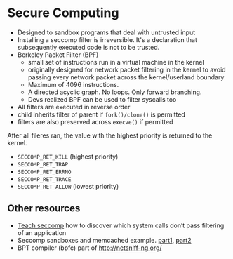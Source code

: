 Secure Computing
================

* Designed to sandbox programs that deal with untrusted input
* Installing a seccomp filter is irreversible. It's a declaration that
  subsequently executed code is not to be trusted.
* Berkeley Packet Filter (BPF)
  * small set of instructions run in a virtual machine in the kernel
  * originally designed for network packet filtering in the kernel to
    avoid passing every network packet across the kernel/userland
    boundary
  * Maximum of 4096 instructions.
  * A directed acyclic graph. No loops. Only forward branching.
  * Devs realized BPF can be used to filter syscalls too
* All filters are executed in reverse order
* child inherits filter of parent if `fork()/clone()` is permitted
* filters are also preserved across `execve()` if permitted

After all fileres ran, the value with the highest priority is returned
to the kernel.

* `SECCOMP_RET_KILL` (highest priority)
* `SECCOMP_RET_TRAP`
* `SECCOMP_RET_ERRNO`
* `SECCOMP_RET_TRACE`
* `SECCOMP_RET_ALLOW` (lowest priority)

Other resources
---------------

* [Teach seccomp][ts] how to discover which system calls don’t pass
  filtering of an application
* Seccomp sandboxes and memcached example. [part1][p1], [part2][p2]
* BPT compiler (bpfc) part of <http://netsniff-ng.org/>

[ts]: http://outflux.net/teach-seccomp/
[p1]: blog.viraptor.info/post/seccomp-sandboxes-and-memcached-example-part-1
[p2]: blog.viraptor.info/post/seccomp-sandboxes-and-memcached-example-part-2
